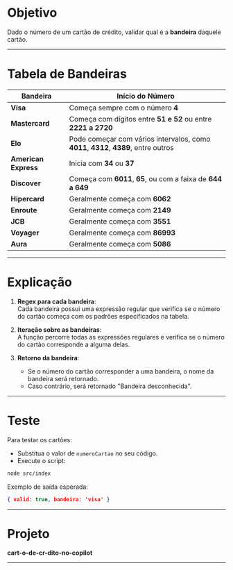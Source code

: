 # Objetivo
Dado o número de um cartão de crédito, validar qual é a **bandeira** daquele cartão.

---

# Tabela de Bandeiras

| Bandeira         | Início do Número                                                                    |
|------------------|-------------------------------------------------------------------------------------|
| **Visa**         | Começa sempre com o número **4**                                                    |
| **Mastercard**   | Começa com dígitos entre **51 e 52** ou entre **2221 a 2720**                       |
| **Elo**          | Pode começar com vários intervalos, como **4011**, **4312**, **4389**, entre outros |
| **American Express** | Inicia com **34** ou **37**                                                     |
| **Discover**     | Começa com **6011**, **65**, ou com a faixa de **644 a 649**                        |
| **Hipercard**    | Geralmente começa com **6062**                                                      |
| **Enroute**      | Geralmente começa com **2149**                                                      |
| **JCB**          | Geralmente começa com **3551**                                                      |
| **Voyager**      | Geralmente começa com **86993**                                                     |
| **Aura**         | Geralmente começa com **5086**                                                      |

---

# Explicação
1. **Regex para cada bandeira**:  
   Cada bandeira possui uma expressão regular que verifica se o número do cartão começa com os padrões especificados na tabela.

2. **Iteração sobre as bandeiras**:  
   A função percorre todas as expressões regulares e verifica se o número do cartão corresponde a alguma delas.

3. **Retorno da bandeira**:  
   - Se o número do cartão corresponder a uma bandeira, o nome da bandeira será retornado.
   - Caso contrário, será retornado "Bandeira desconhecida".

---

# Teste

Para testar os cartões:
- Substitua o valor de `numeroCartao` no seu código.
- Execute o script:

```bash
node src/index
```

Exemplo de saída esperada:
```json
{ valid: true, bandeira: 'visa' }
```

---

# Projeto
**cart-o-de-cr-dito-no-copilot**

---
